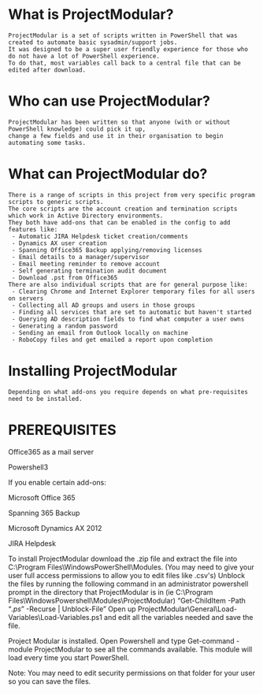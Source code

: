 # What is ProjectModular?
    ProjectModular is a set of scripts written in PowerShell that was created to automate basic sysadmin/support jobs.
    It was designed to be a super user friendly experience for those who do not have a lot of PowerShell experience.
    To do that, most variables call back to a central file that can be edited after download.

# Who can use ProjectModular?
    ProjectModular has been written so that anyone (with or without PowerShell knowledge) could pick it up,
    change a few fields and use it in their organisation to begin automating some tasks.

# What can ProjectModular do?
    There is a range of scripts in this project from very specific program scripts to generic scripts.
    The core scripts are the account creation and termination scripts which work in Active Directory environments.
    They both have add-ons that can be enabled in the config to add features like:
     - Automatic JIRA Helpdesk ticket creation/comments
     - Dynamics AX user creation
     - Spanning Office365 Backup applying/removing licenses
     - Email details to a manager/supervisor
     - Email meeting reminder to remove account
     - Self generating termination audit document
     - Download .pst from Office365
    There are also individual scripts that are for general purpose like:
     - Clearing Chrome and Internet Explorer temporary files for all users on servers
     - Collecting all AD groups and users in those groups
     - Finding all services that are set to automatic but haven't started
     - Querying AD description fields to find what computer a user owns
     - Generating a random password
     - Sending an email from Outlook locally on machine
     - RoboCopy files and get emailed a report upon completion

# Installing ProjectModular
    Depending on what add-ons you require depends on what pre-requisites need to be installed. 

# PREREQUISITES
Office365 as a mail server

Powershell3

If you enable certain add-ons:

Microsoft Office 365

Spanning 365 Backup

Microsoft Dynamics AX 2012

JIRA Helpdesk


To install ProjectModular download the .zip file and extract the file into C:\Program Files\WindowsPowerShell\Modules. (You may need to give your user full access permissions to allow you to edit files like .csv's)
Unblock the files by running the following command in an administrator powershell prompt in the directory that ProjectModular is in (ie C:\Program Files\WindowsPowershell\Modules\ProjectModular)
“Get-ChildItem -Path “*.ps*” -Recurse | Unblock-File”
Open up ProjectModular\General\Load-Variables\Load-Variables.ps1 and edit all the variables needed and save the file.

Project Modular is installed. Open Powershell and type Get-command -module ProjectModular to see all the commands available. This module will load every time you start PowerShell.

Note: You may need to edit security permissions on that folder for your user so you can save the files.
